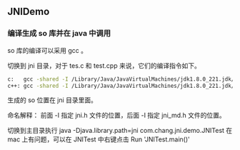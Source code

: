 ## JNIDemo

### 编译生成 so 库并在 java 中调用

so 库的编译可以采用 gcc 。

切换到 jni 目录，对于 tes.c 和 test.cpp 来说，它们的编译指令如下。

``` bash
c:   gcc -shared -I /Library/Java/JavaVirtualMachines/jdk1.8.0_221.jdk/Contents/Home/include -I /Library/Developer/CommandLineTools/SDKs/MacOSX.sdk/System/Library/Frameworks/JavaVM.framework/Versions/A/Headers -fPIC test.c -o libjnitest.so
c++: gcc -shared -I /Library/Java/JavaVirtualMachines/jdk1.8.0_221.jdk/Contents/Home/include -I /Library/Developer/CommandLineTools/SDKs/MacOSX.sdk/System/Library/Frameworks/JavaVM.framework/Versions/A/Headers -fPIC test.cpp -o libjnitest.so
```

生成的 so 位置在 jni 目录里面。

命名解释：
前面 -I 指定 jni.h 文件的位置，后面 -I 指定 jni_md.h 文件的位置。

切换到主目录执行 java -Djava.library.path=jni com.chang.jni.demo.JNITest 在 mac 上有问题，可以在 JNITest 中右键点击 Run 'JNITest.main()'